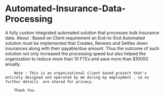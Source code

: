 # Automated-Insurance-Data-Processing
A fully custom integrated automated solution that processes bulk Insurance data.
About : Based on Client requirement an End-to-End Automated solution must be implemented that Creates, Renews and Settles down insurances along with their payable/due amount.
        Thus the outcome of such solution not only increased the processing speed but also helped the organization to reduce more than 10 FTEs and save more than $10000 anually.
        
        Note : This is an organizational client based project that's entirely designed and operated by me during my employment , so no furthur details  are shared for privacy.
        
        Thank You.
